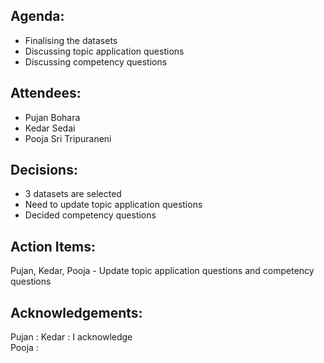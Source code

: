 ## Agenda:

- Finalising the datasets
- Discussing topic application questions
- Discussing competency questions

## Attendees: 

- Pujan Bohara
- Kedar Sedai
- Pooja Sri Tripuraneni

## Decisions:

- 3 datasets are selected
- Need to update topic application questions
- Decided competency questions

## Action Items:

Pujan, Kedar, Pooja - Update topic application questions and competency questions

## Acknowledgements:

Pujan : 
Kedar : I acknowledge <br>
Pooja :
